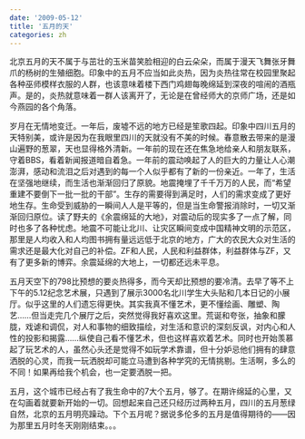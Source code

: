 ```yaml
---
date: '2009-05-12'
title: '五月的天'
categories: zh
---
```


北京五月的天不属于与茁壮的玉米苗笑脸相迎的白云朵朵，而属于漫天飞舞张牙舞爪的杨树的生殖细胞。印象中的五月不应当如此炎热，因为炎热往常在校园里聚起各种巫师模样衣服的人群，也该意味着楼下西门鸡翅每晚绵延到深夜的喧闹的酒瓶声。是的，炎热就意味着一群人该离开了，无论是在曾经师大的京师广场，还是如今燕园的各个角落。


岁月在无情地变迁。一年后，废墟不远的地方已经是笙歌四起。印象中四川五月的天特别美，或许是因为在我眼里四川的天就没有不美的时候。春意散去带来的是漫山遍野的葱翠，天也显得格外清新。一年前的现在还在焦急地给亲人和朋友联系，守着BBS，看着新闻报道暗自着急。一年前的震动唤起了人的巨大的力量让人心潮澎湃，感动和流泪之后对遇到的每一个人似乎都有了新的一份亲近。一年了，生活在坚强地继续，而生活也渐渐回归了原貌。地震掩埋了千千万万的人民，而“希望重建不要倒下一批一批的干部”。生存的需要得到满足时，人们的需求变成了更好地生存。生命受到威胁的一瞬间人人是平等的，但是当生命警报消除时，一切又渐渐回归原位。读了野夫的《余震绵延的大地》，对震动后的现实多了一点了解，同时也多了各种忧虑。地震不可能让北川、让灾区瞬间变成中国精神文明的示范区，那里是人均收入和人均图书拥有量远远低于北京的地方，广大的农民大众对生活的需求还是最大化对自己的补偿。ZF和人民，人民和利益群体，利益群体与ZF，又有了更多新的博弈。余震延绵的大地上，一切都还远未平息。


五月天空下的798比预想的要炎热得多，而今天却比预想的要冷清。去早了等不上下午的5.12纪念艺术展，只遇到了展示3000名北川学生大头贴和几本日记的小展厅。似乎这里的人们遗忘得更快。其实我真不懂艺术，更不懂绘画、雕塑、陶艺……但当走完几个展厅之后，突然觉得我好喜欢这里。荒诞和夸张，抽象和朦胧，戏谑和调侃，对人和事物的细致描绘，对生活和意识的深刻反讽，对内心和人性的投影和揭露……纵使自己看不懂艺术，但也这样喜欢着艺术。同时也开始羡慕起了玩艺术的人，虽然心头还是觉得不如玩学术靠谱，但十分妒忌他们拥有的肆意洒脱的心灵，而我一玩洒脱却可能立马遭到各种学究的无情挑剔。生活啊，多么的不同！如果再给我个机会，也一定要洒脱一把。


五月，这个城市已经占有了我生命中的7大个五月，够了。在期许绵延的心里，又在勾画着就要新开始的一切。回想起来自己还只经历过两种五月，四川的五月葱绿自然，北京的五月明亮躁动。下个五月呢？据说多伦多的五月是值得期待的——因为那里五月时冬天刚刚结束。。。

